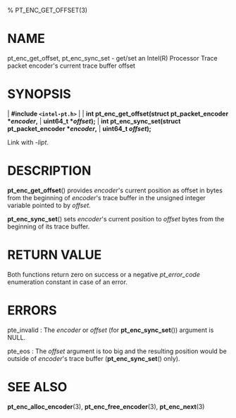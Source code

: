 % PT_ENC_GET_OFFSET(3)

<!---
 ! Copyright (c) 2015-2017, Intel Corporation
 !
 ! Redistribution and use in source and binary forms, with or without
 ! modification, are permitted provided that the following conditions are met:
 !
 !  * Redistributions of source code must retain the above copyright notice,
 !    this list of conditions and the following disclaimer.
 !  * Redistributions in binary form must reproduce the above copyright notice,
 !    this list of conditions and the following disclaimer in the documentation
 !    and/or other materials provided with the distribution.
 !  * Neither the name of Intel Corporation nor the names of its contributors
 !    may be used to endorse or promote products derived from this software
 !    without specific prior written permission.
 !
 ! THIS SOFTWARE IS PROVIDED BY THE COPYRIGHT HOLDERS AND CONTRIBUTORS "AS IS"
 ! AND ANY EXPRESS OR IMPLIED WARRANTIES, INCLUDING, BUT NOT LIMITED TO, THE
 ! IMPLIED WARRANTIES OF MERCHANTABILITY AND FITNESS FOR A PARTICULAR PURPOSE
 ! ARE DISCLAIMED. IN NO EVENT SHALL THE COPYRIGHT OWNER OR CONTRIBUTORS BE
 ! LIABLE FOR ANY DIRECT, INDIRECT, INCIDENTAL, SPECIAL, EXEMPLARY, OR
 ! CONSEQUENTIAL DAMAGES (INCLUDING, BUT NOT LIMITED TO, PROCUREMENT OF
 ! SUBSTITUTE GOODS OR SERVICES; LOSS OF USE, DATA, OR PROFITS; OR BUSINESS
 ! INTERRUPTION) HOWEVER CAUSED AND ON ANY THEORY OF LIABILITY, WHETHER IN
 ! CONTRACT, STRICT LIABILITY, OR TORT (INCLUDING NEGLIGENCE OR OTHERWISE)
 ! ARISING IN ANY WAY OUT OF THE USE OF THIS SOFTWARE, EVEN IF ADVISED OF THE
 ! POSSIBILITY OF SUCH DAMAGE.
 !-->

# NAME

pt_enc_get_offset, pt_enc_sync_set - get/set an Intel(R) Processor Trace packet
encoder's current trace buffer offset


# SYNOPSIS

| **\#include `<intel-pt.h>`**
|
| **int pt_enc_get_offset(struct pt_packet_encoder \**encoder*,**
|                       **uint64_t \**offset*);**
| **int pt_enc_sync_set(struct pt_packet_encoder \**encoder*,**
|                     **uint64_t *offset*);**

Link with *-lipt*.


# DESCRIPTION

**pt_enc_get_offset**() provides *encoder*'s current position as offset in bytes
from the beginning of *encoder*'s trace buffer in the unsigned integer variable
pointed to by *offset*.

**pt_enc_sync_set**() sets *encoder*'s current position to *offset* bytes from
the beginning of its trace buffer.


# RETURN VALUE

Both functions return zero on success or a negative *pt_error_code* enumeration
constant in case of an error.


# ERRORS

pte_invalid
:   The *encoder* or *offset* (for **pt_enc_sync_set**()) argument is NULL.

pte_eos
:   The *offset* argument is too big and the resulting position would be outside
    of *encoder*'s trace buffer (**pt_enc_sync_set**() only).


# SEE ALSO

**pt_enc_alloc_encoder**(3), **pt_enc_free_encoder**(3), **pt_enc_next**(3)
